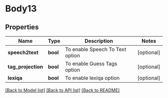 # Body13

## Properties
Name | Type | Description | Notes
------------ | ------------- | ------------- | -------------
**speech2text** | **bool** | To enable Speech To Text option | [optional] 
**tag_projection** | **bool** | To enable Guess Tags option | [optional] 
**lexiqa** | **bool** | To enable lexiqa option | [optional] 

[[Back to Model list]](../README.md#documentation-for-models) [[Back to API list]](../README.md#documentation-for-api-endpoints) [[Back to README]](../README.md)


